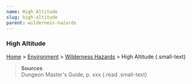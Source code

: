 ```yaml
---
name: High Altitude
slug: high-altitude
parent: wilderness-hazards
---
```

### High Altitude
[Home](dm-operations-center) > [Environment](environment) > [Wilderness Hazards](wilderness-hazards) > High Altitude {.small-text}

> **Sources** <br/>
> Dungeon Master's Guide, p. xxx
{.read .small-text}
